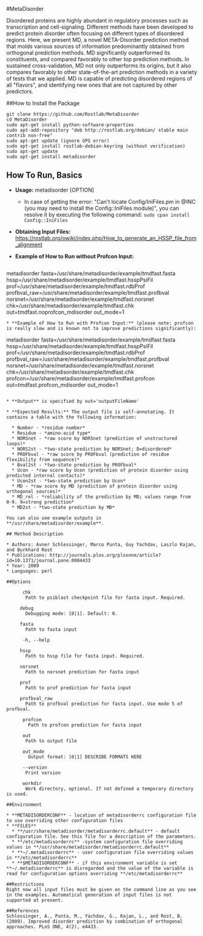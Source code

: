 #MetaDisorder

Disordered proteins are highly abundant in regulatory processes such as transcription and cell-signaling. Different methods
have been developed to predict protein disorder often focusing on different types of disordered regions.
Here, we present MD, a novel META-Disorder prediction method that molds various sources of information predominantly obtained 
from orthogonal prediction methods. MD significantly outperformed its constituents, and compared favorably to other top 
prediction methods. In sustained cross-validation, MD not only outperforms its origins, but it also compares favorably 
to other state-of-the-art prediction methods in a variety of tests that we applied. MD is capable of predicting disordered 
regions of all "flavors", and identifying new ones that are not captured by other predictors.

##How to Install the Package

    git clone https://github.com/Rostlab/MetaDisorder
    cd MetaDisorder
    sudo apt-get install python-software-properties
    sudo apt-add-repository "deb http://rostlab.org/debian/ stable main contrib non-free"
    sudo apt-get update (ignore GPG error)
    sudo apt-get install rostlab-debian-keyring (without verification)
    sudo apt-get update
    sudo apt-get install metadisorder 

## How To Run, Basics

* **Usage:** metadisorder [OPTION]
    * In case of getting the error: "Can't locate Config/IniFiles.pm in @INC (you may need to install the Config::IniFiles module)", you can resolve it by executing the following command: ```sudo cpan install Config::IniFiles```

* **Obtaining Input Files:**  https://rostlab.org/owiki/index.php/How_to_generate_an_HSSP_file_from_alignment

* **Example of How to Run without Profcon Input:**

   ```
metadisorder fasta=/usr/share/metadisorder/example/tmdfast.fasta hssp=/usr/share/metadisorder/example/tmdfast.hsspPsiFil prof=/usr/share/metadisorder/example/tmdfast.rdbProf profbval_raw=/usr/share/metadisorder/example/tmdfast.profbval
    norsnet=/usr/share/metadisorder/example/tmdfast.norsnet chk=/usr/share/metadisorder/example/tmdfast.chk out=tmdfast.noprofcon_mdisorder out_mode=1
```
* **Example of How to Run with Profcon Input:** (please note: profcon is really slow and is known not to improve predictions significantly):

  ``` 
metadisorder fasta=/usr/share/metadisorder/example/tmdfast.fasta hssp=/usr/share/metadisorder/example/tmdfast.hsspPsiFil prof=/usr/share/metadisorder/example/tmdfast.rdbProf profbval_raw=/usr/share/metadisorder/example/tmdfast.profbval norsnet=/usr/share/metadisorder/example/tmdfast.norsnet chk=/usr/share/metadisorder/example/tmdfast.chk profcon=/usr/share/metadisorder/example/tmdfast.profcon out=tmdfast.profcon_mdisorder out_mode=1 
  ```

* **Output** is specified by out='outputFileName'

* **Expected Results:** The output file is self-annotating. It contains a table with the following information: 

    * Number - *residue number*
    * Residue - *amino-acid type*
    * NORSnet - *raw score by NORSnet (prediction of unstructured loops)*
    * NORS2st - *two-state prediction by NORSnet; D=disordered*
    * PROFbval - *raw score by PROFbval (prediction of residue flexibility from sequence)*
    * Bval2st - *two-state prediction by PROFbval*
    * Ucon - *raw score by Ucon (prediction of protein disorder using predicted internal contacts)*
    * Ucon2st - *two-state prediction by Ucon*
    * MD - *raw score by MD (prediction of protein disorder using orthogonal sources)*
    * MD_rel - *reliability of the prediction by MD; values range from 0-9. 9=strong prediction*
    * MD2st - *two-state prediction by MD*
    
You can also see example outputs in **/usr/share/metadisorder/example**.

## Method Description

* Authors: Avner Schlessinger, Marco Punta, Guy Yachdav, Laszlo Kajan, and Burkhard Rost
* Publications: http://journals.plos.org/plosone/article?id=10.1371/journal.pone.0004433
* Year: 2009
* Languages: perl

##Options

        chk 
         Path to psiblast checkpoint file for fasta input. Required.

       debug
         Debugging mode: [0|1]. Default: 0.

       fasta
         Path to fasta input

        -h, --help

       hssp 
         Path to hssp file for fasta input. Required.

       norsnet
         Path to norsnet prediction for fasta input

       prof
         Path to prof prediction for fasta input

       profbval_raw
         Path to profbval prediction for fasta input. Use mode 5 of profbval.

        profcon
          Path to profcon prediction for fasta input

        out 
         Path to output file

        out_mode
          Output format: [0|1] DESCRIBE FORMATS HERE

        --version
         Print version

        workdir
         Work directory, optional. If not defined a temporary directory is used.

##Environment
  
* **METADISORDERCONF** - location of metadisorderrc configuration file to use overriding other configuration files
* **FILES**
    * **/usr/share/metadisorder/metadisorderrc.default** - default configuration file. See this file for a description of the parameters.
    * **/etc/metadisorderrc** -system configuration file overriding values in **/usr/share/metadisorder/metadisorderrc.default**
    * **~/.metadisorderrc** - user configuration file overriding values in **/etc/metadisorderrc**
    * **$METADISORDERCONF** - if this environment variable is set **~/.metadisorderrc** is disregarded and the value of the variable is read for configuration options overriding **/etc/metadisorderrc**

##Restrictions
Right now all input files must be given on the command line as you see in the examples. Automatical generation of input files is not supported at present.

##References
Schlessinger, A., Punta, M., Yachdav, G., Kajan, L., and Rost, B.
(2009). Improved disorder prediction by combination of orthogonal
approaches. PLoS ONE, 4(2), e4433.




